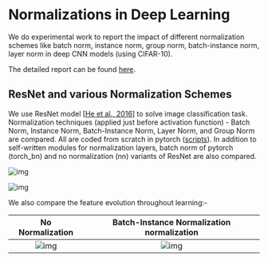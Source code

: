 # Normalizations in Deep Learning

We do experimental work to report the impact of different normalization schemes like batch norm, instance norm, group norm, batch-instance norm, layer norm in deep CNN models (using CIFAR-10).

The detailed report can be found [here](https://github.com/sm354/COL870-Assignment-1/blob/main/Report.pdf). 

## ResNet and various Normalization Schemes

We use ResNet model [[He et al., 2016](https://arxiv.org/abs/1512.03385)] to solve image classification task. Normalization techniques (applied just before activation function) - Batch Norm, Instance Norm, Batch-Instance Norm, Layer Norm, and Group Norm are compared. All are coded from scratch in pytorch ([scripts](https://github.com/sm354/COL870-Assignment-1/tree/main/ResNet%20and%20Normalizations)). In addition to self-written modules for normalization layers, batch norm of pytorch (torch_bn) and no normalization (nn) variants of ResNet are also compared. 



![img](https://lh3.googleusercontent.com/ojhv6r8p3G8tnAMOtiII-4heIE2UL57OIfJLVYyw6Q5LVNmuugUrJmY1MoNCVmAJVRWMKkGe2dkUNdKuldXqJginRdrdPg0pHVRKd_dI8Y1ebYr_6_dmOC6wV1MK5q80IskOG6PN)

![img](https://lh3.googleusercontent.com/QpXYRudfXJX4cSszgMIgJZv9pxGIiEP1dYW6K9d6Lc9gHHHeozYlA-Q570jV3yXlhXFlC28xQfuP-gu1zwVMKJCX9oY7KtOAfjV-E8-7wgc7evpqPp8Az7XNxfYW8Ho13Uf_rH1B)

We also compare the feature evolution throughout learning:-

No Normalization            |  Batch-Instance Normalization normalization
:-------------------------:|:-------------------------:
![img](https://lh5.googleusercontent.com/VSiC9ONIpHZCW1E91nf92QbwdA4XV4PHDLNCWy4U74JEGjlg6CbQYA3GT-ZZiOzFS8aIuU91NjO288aGqG9Ca4VoU2ibsgjTqCvIL6K3z9TRHGHsRkssa752mp-hUuH7zwboN27u) |  ![img](https://lh6.googleusercontent.com/sIpydqM5F_1owAH7c_d_vC_W5BmlR0mzW8IBw93PC9bNwCELnojq6fJyy5XovA1fHvITqqVCQ1tVbjFiTCcJH5uhPF0wzD6V1Y8ekVUWxUVrleSi6zoM56yJcBreYRMz5Osm3JO0)















